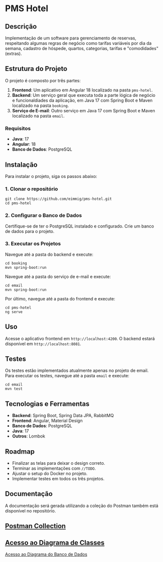 PMS Hotel
=========

Descrição
---------

Implementação de um software para gerenciamento de reservas, respeitando algumas regras de negócio como tarifas variáveis por dia da semana, cadastro de hóspede, quartos, categorias, tarifas e "comodidades" (extras).

Estrutura do Projeto
--------------------

O projeto é composto por três partes:

1.  **Frontend**: Um aplicativo em Angular 18 localizado na pasta `pms-hotel`.
2.  **Backend**: Um serviço geral que executa toda a parte lógica de negócio e funcionaldiades da aplicação, em Java 17 com Spring Boot e Maven localizado na pasta `booking`.
3.  **Serviço de E-mail**: Outro serviço em Java 17 com Spring Boot e Maven localizado na pasta `email`.

### Requisitos

*   **Java**: 17
*   **Angular**: 18
*   **Banco de Dados**: PostgreSQL

Instalação
----------

Para instalar o projeto, siga os passos abaixo:

### 1\. Clonar o repositório

    git clone https://github.com/eimmig/pms-hotel.git
    cd pms-hotel

### 2\. Configurar o Banco de Dados

Certifique-se de ter o PostgreSQL instalado e configurado. Crie um banco de dados para o projeto.

### 3\. Executar os Projetos

Navegue até a pasta do backend e execute:

    cd booking
    mvn spring-boot:run

Navegue até a pasta do serviço de e-mail e execute:

    cd email
    mvn spring-boot:run

Por último, navegue até a pasta do frontend e execute:

    cd pms-hotel
    ng serve

Uso
---

Acesse o aplicativo frontend em `http://localhost:4200`. O backend estará disponível em `http://localhost:8081`.

Testes
------

Os testes estão implementados atualmente apenas no projeto de email. Para executar os testes, navegue até a pasta `email` e execute:

    cd email
    mvn test

Tecnologias e Ferramentas
-------------------------

*   **Backend**: Spring Boot, Spring Data JPA, RabbitMQ
*   **Frontend**: Angular, Material Design
*   **Banco de Dados**: PostgreSQL
*   **Java**: 17
*   **Outros**: Lombok

Roadmap
-------

*   Finalizar as telas para deixar o design correto.
*   Terminar as implementações com `//TODO`.
*   Ajustar o setup do Docker no projeto.
*   Implementar testes em todos os três projetos.

Documentação
------------

A documentação será gerada utilizando a coleção do Postman também está disponível no repositório.

[Postman Collection](https://www.postman.com/aerospace-candidate-71927754/af40957d-f75e-450d-8b3a-e9a0cac5ddee/share?collection=24093493-33ed3cfa-b143-4b23-ae9e-fd28f2aa7297&target=embed)
-------

[Acesso ao Diagrama de Classes](https://drive.google.com/file/d/1xoKYWodL1DlENsyWWGH5J5UmlHiTKYPZ/view?usp=sharing)
-------

[Acesso ao Diagrama do Banco de Dados](https://github.com/eimmig/pms-hotel/blob/main/diagrams/pms%20-%20public.png)
